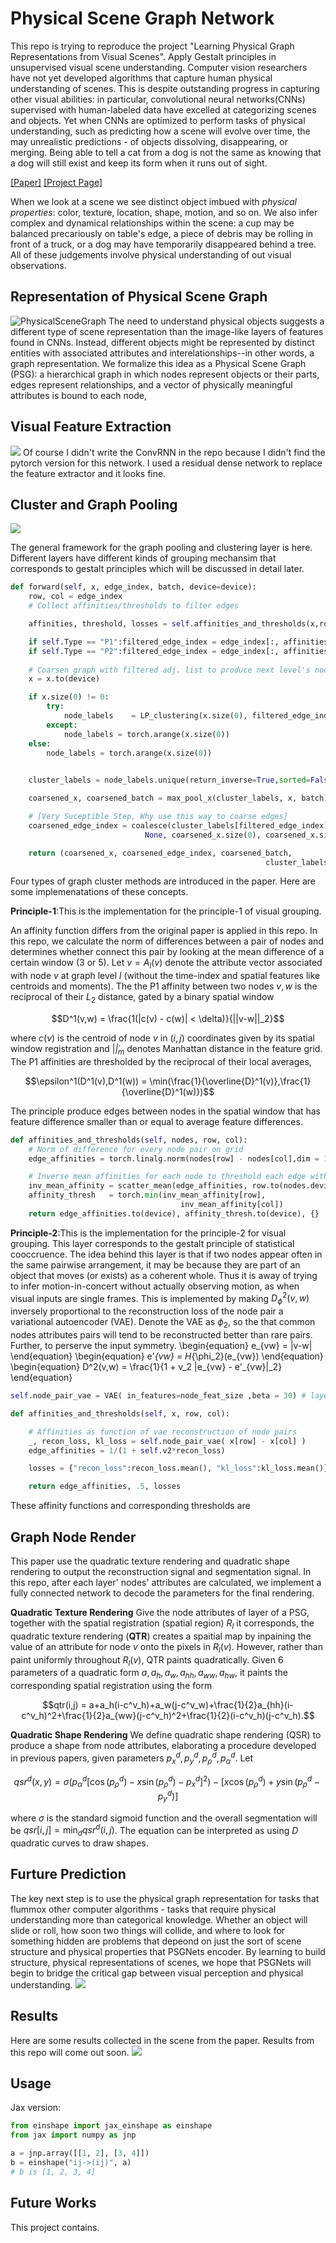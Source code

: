# Physical Scene Graph Network
This repo is trying to reproduce the project "Learning Physical Graph Representations from Visual Scenes". Apply Gestalt principles in unsupervised 
visual scene understanding.
Computer vision researchers have not yet developed algorithms that capture human physical understanding of scenes. This is despite outstanding progress in capturing other visual abilities: in particular, convolutional neural networks(CNNs) supervised with human-labeled data have excelled at categorizing scenes and objects. Yet when CNNs are optimized to perform tasks of physical understanding, such as predicting how a scene will evolve over time, the may unrealistic predictions - of objects dissolving, disappearing, or merging. Being able to tell a cat from a dog is not the same as knowing that a dog will still exist and keep its form when it runs out of sight.

[[Paper]](https://arxiv.org/pdf/1904.11694.pdf)
[[Project Page]](https://sites.google.com/view/neural-logic-machines)

When we look at a scene we see distinct object imbued with *physical properties*: color, texture, location, shape, motion, and so on. We also infer complex and dynamical relationships within the scene: a cup may be balanced precariously on table's edge, a piece of debris may be rolling in front of a truck, or a dog may have temporarily disappeared behind a tree. All of these judgements involve physical understanding of out visual observations.

## Representation of Physical Scene Graph
![PhysicalSceneGraph](/src/PSGs.jpg)
The need to understand physical objects suggests a different type of scene representation than the image-like layers of features found in CNNs. Instead, different objects might be represented by distinct entities with associated attributes and interelationships--in other words, a graph representation. We formalize this idea as a Physical Scene Graph (PSG): a hierarchical graph in which nodes represent objects or their parts, edges represent relationships, and a vector of physically meaningful attributes is bound to each node,
## Visual Feature Extraction
![](src/ConvRNN.jpg)
Of course I didn't write the ConvRNN in the repo because I didn't find the pytorch version for this network. I used a residual dense network to replace the feature extractor and it looks fine.

## Cluster and Graph Pooling
![](src/GraphConstruction.jpg)

The general framework for the graph pooling and clustering layer is here. Different layers have different kinds of grouping mechansim that corresponds to gestalt principles which will be discussed in detail later.

```py
def forward(self, x, edge_index, batch, device=device):
    row, col = edge_index
    # Collect affinities/thresholds to filter edges 

    affinities, threshold, losses = self.affinities_and_thresholds(x,row,col)

    if self.Type == "P1":filtered_edge_index = edge_index[:, affinities <= threshold]
    if self.Type == "P2":filtered_edge_index = edge_index[:, affinities >= threshold]
            
    # Coarsen graph with filtered adj. list to produce next level's nodes
    x = x.to(device)

    if x.size(0) != 0:
        try:
            node_labels    = LP_clustering(x.size(0), filtered_edge_index, 40).to(device)
        except:
            node_labels = torch.arange(x.size(0))
    else:
        node_labels = torch.arange(x.size(0))
        

    cluster_labels = node_labels.unique(return_inverse=True,sorted=False)[1].to(device)

    coarsened_x, coarsened_batch = max_pool_x(cluster_labels, x, batch)

    # [Very Suceptible Step, Why use this way to coarse edges]
    coarsened_edge_index = coalesce(cluster_labels[filtered_edge_index],
                              None, coarsened_x.size(0), coarsened_x.size(0))[0]

    return (coarsened_x, coarsened_edge_index, coarsened_batch,
                                                         cluster_labels, losses)
```


Four types of graph cluster methods are introduced in the paper. Here are some implemenatations of these concepts.

**Principle-1**:This is the implementation for the principle-1 of visual grouping. 

An affinity function differs from the original paper is applied in this repo. In this repo, we calculate the norm of differences between a pair of nodes and determines whether connect this pair by looking at the mean difference of a certain window (3 or 5). Let $v = A_l(v)$ denote the attribute vector associated with node $v$ at graph level $l$ (without the time-index and spatial features like centroids and moments). The the P1 affinity between two nodes $v,w$ is the reciprocal of their $L_2$ distance, gated by a binary spatial window
```math
D^1(v,w) = \frac{1(|c(v) - c(w)| < \delta)}{||v-w||_2}
```
where $c(v)$ is the centroid of node $v$ in $(i,j)$ coordinates given by its spatial window registration and $|\dot|_m$ denotes Manhattan distance in the feature grid. The P1 affinities are thresholded by the reciprocal of their local averages,
```math
\epsilon^1(D^1(v),D^1(w)) = \min(\frac{1}{\overline{D}^1(v)},\frac{1}{\overline{D}^1(w)})
```
The principle produce edges between nodes in the spatial window that has feature difference smaller than or equal to average feature differences.

```py
def affinities_and_thresholds(self, nodes, row, col):
    # Norm of difference for every node pair on grid
    edge_affinities = torch.linalg.norm(nodes[row] - nodes[col],dim = 1) 

    # Inverse mean affinities for each node to threshold each edge with
    inv_mean_affinity = scatter_mean(edge_affinities, row.to(nodes.device))
    affinity_thresh   = torch.min(inv_mean_affinity[row],
                                      inv_mean_affinity[col])
    return edge_affinities.to(device), affinity_thresh.to(device), {}
```

**Principle-2**:This is the implementation for the principle-2 for visual grouping. This layer corresponds to the gestalt principle of statistical cooccruence.
The idea behind this layer is that if two nodes appear often in the same pairwise arrangement, it may be because they are part of an object that moves (or exists) as a coherent whole. Thus it is away of trying to infer motion-in-concert without actually observing motion, as when visual inputs are single frames. This is implemented by making $D^2_{\phi}(v,w)$ inversely proportional to the reconstruction loss of the node pair a variational autoencoder (VAE). Denote the VAE as $\phi_2$, so the that common nodes attributes pairs will tend to be reconstructed better than rare pairs. Further, to perserve the input symmetry.
\begin{equation}
e_{vw} = |v-w|
\end{equation}
\begin{equation}
e'_{vw} = H_{\phi_2}(e_{vw})
\end{equation}
\begin{equation}
D^2(v,w) = \frac{1}{1 + v_2 |e_{vw} - e'_{vw}|_2}
\end{equation}
```py
self.node_pair_vae = VAE( in_features=node_feat_size ,beta = 30) # layer specified

def affinities_and_thresholds(self, x, row, col):

    # Affinities as function of vae reconstruction of node pairs
    _, recon_loss, kl_loss = self.node_pair_vae( x[row] - x[col] )
    edge_affinities = 1/(1 + self.v2*recon_loss)

    losses = {"recon_loss":recon_loss.mean(), "kl_loss":kl_loss.mean()}

    return edge_affinities, .5, losses
```

These affinity functions and corresponding thresholds are 

## Graph Node Render
This paper use the quadratic texture rendering and quadratic shape rendering to output the reconstruction signal and segmentation signal. In this repo, after each layer' nodes' attributes are calculated, we implement a fully connected network to decode the parameters for the final rendering.

**Quadratic Texture Rendering**
Give the node attributes of layer of a PSG, together with the spatial registration (spatial region) $R_l$ it corresponds, the quadratic texture rendering (**QTR**) creates a spaitial map by inpaining the value of an attribute for node $v$ onto the pixels in $R_l(v)$. However, rather than paint uniformly throughout $R_l(v)$, QTR paints quadratically. Given 6 parameters of a quadratic form $a,a_h,a_w,a_{hh},a_{ww},a_{hw}$, it paints the corresponding spatial registration using the form 
```math
qtr(i,j) = a+a_h(i-c^v_h)+a_w(j-c^v_w)+\frac{1}{2}a_{hh}(i-c^v_h)^2+\frac{1}{2}a_{ww}(j-c^v_h)^2+\frac{1}{2}(i-c^v_h)(j-c^v_h).
```
**Quadratic Shape Rendering**
We define quadratic shape rendering (QSR) to produce a shape from node attributes, elaborating a procedure developed in previous papers, given parameters $p^d_x,p^d_y,p^d_{\rho},p^d_{\alpha}$. Let
```math
 qsr^d(x,y)=\sigma(p^d_{\alpha}[\cos (p^d_\rho) - x\sin(p^d_\rho) - p^d_x]^2) - [x\cos(p^d_\rho) + y\sin(p^d_\rho - p^d_y)]
```
where $\sigma$ is the standard sigmoid function and the overall segmentation will be $qsr[i,j] = \min_d qsr^d(i,j)$. The equation can be interpreted as using $D$ quadratic curves to draw shapes.

## Furture Prediction
The key next step is to use the physical graph representation for tasks that flummox other computer algorithms - tasks that require physical understanding more than categorical knowledge. Whether an object will slide or roll, how soon two things will collide, and where to look for something hidden are problems that depeond on just the sort of scene structure and physical properties that PSGNets encoder. By learning to build structure, physical representations of scenes, we hope that PSGNets will begin to bridge the critical gap between visual perception and physical understanding.
![](src/FuturePrediction.jpg)

## Results
Here are some results collected in the scene from the paper. Results from this repo will come out soon.
![](src/Results.jpg)

## Usage

Jax version:

```py
from einshape import jax_einshape as einshape
from jax import numpy as jnp

a = jnp.array([[1, 2], [3, 4]])
b = einshape("ij->(ij)", a)
# b is [1, 2, 3, 4]
```

## Future Works
This project contains.
